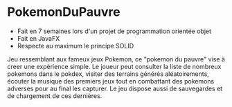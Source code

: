 # PokemonDuPauvre

* Fait en 7 semaines lors d'un projet de programmation orientée objet
* Fait en JavaFX
* Respecte au maximum le principe SOLID

Jeu ressemblant aux fameux jeux Pokemon, ce "pokemon du pauvre" vise à creer une expérience simple. 
Le joueur peut consulter la liste de nombreux pokemons dans le pokdex, visiter des terrains générés aléatoirements, écouter la musique des premiers jeux tout en combattant des pokemons adverses pour au final les capturer.
Le jeu dispose aussi de sauvegardes et de chargement de ces dernières.
